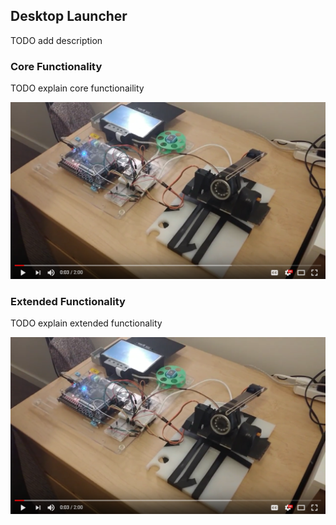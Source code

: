 ## Desktop Launcher
TODO add description

### Core Functionality
TODO explain core functionaility

[![Core Functionality](https://github.com/ZeyadTamimi/DesktopLauncher/blob/master/images/thumbnail%20-%20core%20functionality.png)](https://www.youtube.com/watch?v=LGqRxaPduhk "Core Functionality - Click to Watch!")

### Extended Functionality
TODO explain extended functionality

[![Extended Functionality](https://github.com/ZeyadTamimi/DesktopLauncher/blob/master/images/thumbnail%20-%20core%20functionality.png)](https://www.youtube.com/watch?v=gDMdrrUyVQY "Extended Functionality - Click to Watch!")

